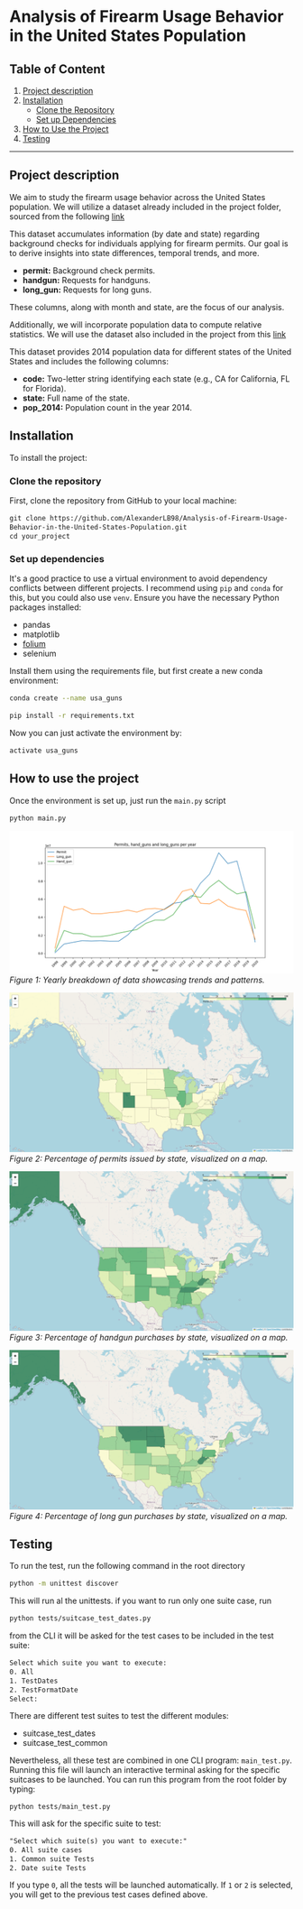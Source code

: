 # Analysis of Firearm Usage Behavior in the United States Population

## Table of Content
1. [Project description](#project-description)
2. [Installation](#installation)
   - [Clone the Repository](#clone-the-repository)
   - [Set up Dependencies](#set-up-dependencies)
3. [How to Use the Project](#how-to-use-the-project)
4. [Testing](#testing)

---
## Project description

We aim to study the firearm usage behavior across the United States population. We will utilize a dataset already included in the project folder, sourced from the following [link](https://www.kaggle.com/datasets/pedropereira94/nics-firearm-background-checks)

This dataset accumulates information (by date and state) regarding background checks for individuals applying for firearm permits. Our goal is to derive insights into state differences, temporal trends, and more.

- **permit:** Background check permits.
- **handgun:** Requests for handguns.
- **long_gun:** Requests for long guns.

These columns, along with month and state, are the focus of our analysis.

Additionally, we will incorporate population data to compute relative statistics. We will use the dataset also included in the project from this [link](https://gist.githubusercontent.com/bradoyler/0fd473541083cfa9ea6b5da57b08461c/raw/fa5f59ff1ce7ad9ff792e223b9ac05c564b7c0fe/us-state-populations.csv)

This dataset provides 2014 population data for different states of the United States and includes the following columns:

- **code:** Two-letter string identifying each state (e.g., CA for California, FL for Florida).
- **state:** Full name of the state.
- **pop_2014:** Population count in the year 2014.

## Installation
To install the project:

### Clone the repository
First, clone the repository from GitHub to your local machine:

```
git clone https://github.com/AlexanderLB98/Analysis-of-Firearm-Usage-Behavior-in-the-United-States-Population.git
cd your_project
```


### Set up dependencies
It's a good practice to use a virtual environment to avoid dependency conflicts between different projects. I recommend using `pip` and `conda` for this, but you could also use `venv`. Ensure you have the necessary Python packages installed:
- pandas
- matplotlib
- [folium](https://python-graph-gallery.com/292-choropleth-map-with-folium/)
- selenium

Install them using the requirements file, but first create a new conda environment:


```bash
conda create --name usa_guns
```

```bash
pip install -r requirements.txt
```
Now you can just activate the environment by:

```bash
activate usa_guns
```


## How to use the project
Once the environment is set up, just run the `main.py` script

```bash
python main.py
```

![Figure1](doc/data_by_year.png)
*Figure 1: Yearly breakdown of data showcasing trends and patterns.*

![Figure 2](doc/permit_perc_example.png)
*Figure 2: Percentage of permits issued by state, visualized on a map.*

![Figure 3](doc/hand_gun_perc_example.png)
*Figure 3: Percentage of handgun purchases by state, visualized on a map.*

![Figure 4](doc/long_gun_perc_example.png)
*Figure 4: Percentage of long gun purchases by state, visualized on a map.*

## Testing
To run the test, run the following command in the root directory

```bash
python -m unittest discover
```

This will run al the unittests. if you want to run only one suite case, run

```bash
python tests/suitcase_test_dates.py 
```
from the CLI it will be asked for the test cases to be included in the test suite:
```
Select which suite you want to execute:
0. All
1. TestDates
2. TestFormatDate
Select: 
```

There are different test suites to test the different modules:
- suitcase_test_dates
- suitcase_test_common

Nevertheless, all these test are combined in one CLI program: `main_test.py`. Running this file will launch an interactive terminal asking for the specific suitcases to be launched. You can run this program from the root folder by typing:

```
python tests/main_test.py 
```

This will ask for the specific suite to test:

```
"Select which suite(s) you want to execute:"
0. All suite cases
1. Common suite Tests
2. Date suite Tests
```

If you type `0`, all the tests will be launched automatically. If `1` or `2` is selected, you will get to the previous test cases defined above.